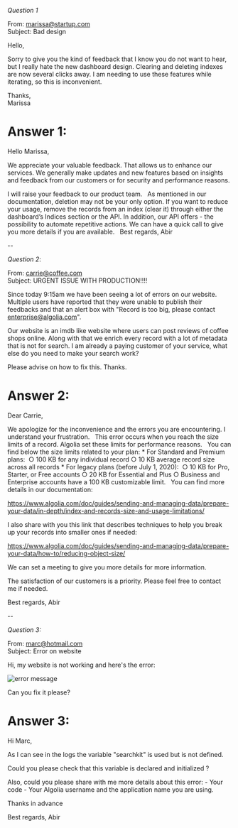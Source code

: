 *Question 1*  

 
From: marissa@startup.com  
Subject:  Bad design  

Hello,  
  
Sorry to give you the kind of feedback that I know you do not want to hear, but I really hate the new dashboard design. Clearing and deleting indexes are now several clicks away. I am needing to use these features while iterating, so this is inconvenient.  
   
Thanks,  
Marissa  


# Answer 1:

Hello Marissa,

We appreciate your valuable feedback. That allows us to enhance our services.
We generally make updates and new features based on insights and feedback from our customers or for security and performance reasons.

I will raise your feedback to our product team.
 
As mentioned in our documentation, deletion may not be your only option. If you want to reduce your usage, remove the records from an index (clear it) through either the dashboard’s Indices section or the API.
In addition, our API offers - the possibility to automate repetitive actions.
We can have a quick call to give you more details if you are available.
 
Best regards,
Abir



  
--

*Question 2*:   
  
From: carrie@coffee.com  
Subject: URGENT ISSUE WITH PRODUCTION!!!!  
  
Since today 9:15am we have been seeing a lot of errors on our website. Multiple users have reported that they were unable to publish their feedbacks and that an alert box with "Record is too big, please contact enterprise@algolia.com".  
  
Our website is an imdb like website where users can post reviews of coffee shops online. Along with that we enrich every record with a lot of metadata that is not for search. I am already a paying customer of your service, what else do you need to make your search work?  
  
Please advise on how to fix this. Thanks.   


# Answer 2:

Dear Carrie,

We apologize for the inconvenience and the errors you are encountering. I understand your frustration.
 
This error occurs when you reach the size limits of a record. Algolia set these limits for performance reasons.
 
You can find below the size limits related to your plan:
	* For Standard and Premium plans: 
		○ 100 KB for any individual record
		○ 10 KB average record size across all records
	* For legacy plans (before July 1, 2020): 
		○ 10 KB for Pro, Starter, or Free accounts
		○ 20 KB for Essential and Plus
		○ Business and Enterprise accounts have a 100 KB customizable limit.
 
You can find more details in our documentation:

https://www.algolia.com/doc/guides/sending-and-managing-data/prepare-your-data/in-depth/index-and-records-size-and-usage-limitations/

I also share with you this link that describes techniques to help you break up your records into smaller ones if needed:

https://www.algolia.com/doc/guides/sending-and-managing-data/prepare-your-data/how-to/reducing-object-size/

We can set a meeting to give you more details for more information.

The satisfaction of our customers is a priority. Please feel free to contact me if needed.

Best regards,
Abir



  
--

 *Question 3:*   


From: marc@hotmail.com  
Subject: Error on website  
  
Hi, my website is not working and here's the error:  
  
![error message](./error.png)  
  
Can you fix it please?  


# Answer 3:

Hi Marc,

As I can see in the logs the variable "searchkit" is used but is not defined.

Could you please check that this variable is declared and initialized ?

Also, could you please share with me more details about this error:
	- Your code
	- Your Algolia username and the application name you are using.

Thanks in advance

Best regards,
Abir


